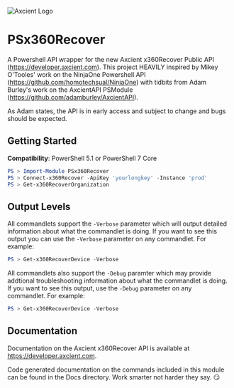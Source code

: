 ![Axcient Logo](https://axcient.com/wp-content/webp-express/webp-images/doc-root/wp-content/uploads/2023/11/logo_main.png.webp)
# PSx360Recover

A Powershell API wrapper for the new Axcient x360Recover Public API (https://developer.axcient.com). This project HEAVILY inspired by Mikey O'Tooles' work on the NinjaOne Powershell API (https://github.com/homotechsual/NinjaOne) with tidbits from Adam Burley's work on the AxcientAPI PSModule (https://github.com/adamburley/AxcientAPI).

As Adam states, the API is in early access and subject to change and bugs should be expected.

## Getting Started

**Compatibility**: PowerShell 5.1 or PowerShell 7 Core

```PowerShell
PS > Import-Module PSx360Recover
PS > Connect-x360Recover -ApiKey 'yourlongkey' -Instance 'prod'
PS > Get-x360RecoverOrganization
```

## Output Levels

All commandlets support the `-Verbose` parameter which will output detailed information about what the commandlet is doing. If you want to see this output you can use the `-Verbose` parameter on any commandlet. For example:

```Powershell
PS > Get-x360RecoverDevice -Verbose
```

All commandlets also support the `-Debug` paramter which may provide addtional troubleshooting information about what the commandlet is doing. If you want to see this output, use the `-Debug` parameter on any commandlet. For example:

```Powershell
PS > Get-x360RecoverDevice -Verbose
```

## Documentation
Documentation on the Axcient x360Recover API is available at https://developer.axcient.com.

Code generated documentation on the commands included in this module can be found in the Docs directory. Work smarter not harder they say. :smirk: